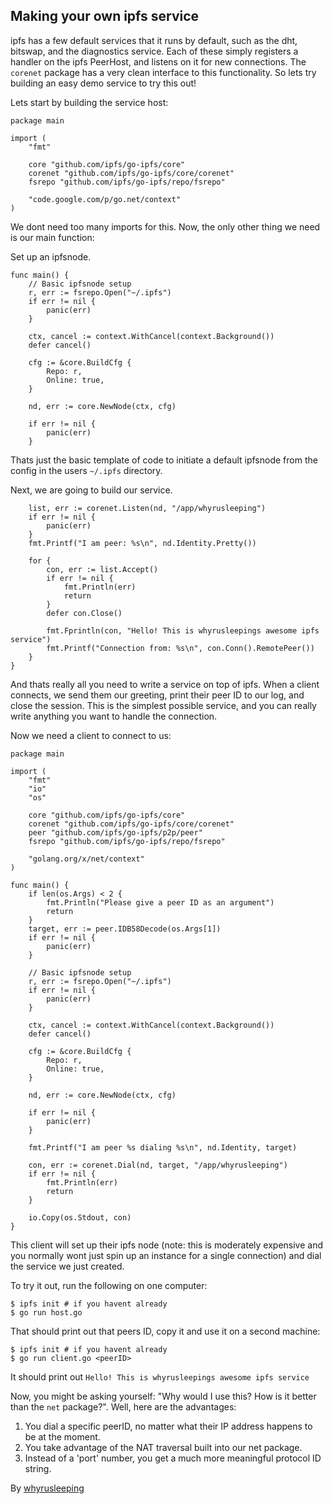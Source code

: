 ## Making your own ipfs service
ipfs has a few default services that it runs by default, such as the dht,
bitswap, and the diagnostics service. Each of these simply registers a
handler on the ipfs PeerHost, and listens on it for new connections.  The
`corenet` package has a very clean interface to this functionality. So lets
try building an easy demo service to try this out!

Lets start by building the service host:
```
package main

import (
    "fmt"

    core "github.com/ipfs/go-ipfs/core"
    corenet "github.com/ipfs/go-ipfs/core/corenet"
    fsrepo "github.com/ipfs/go-ipfs/repo/fsrepo"

    "code.google.com/p/go.net/context"
)
```

We dont need too many imports for this.
Now, the only other thing we need is our main function:

Set up an ipfsnode.

```
func main() {
    // Basic ipfsnode setup
    r, err := fsrepo.Open("~/.ipfs")
    if err != nil {
        panic(err)
    }

    ctx, cancel := context.WithCancel(context.Background())
    defer cancel()

    cfg := &core.BuildCfg {
        Repo: r,
        Online: true,
    }

    nd, err := core.NewNode(ctx, cfg)

    if err != nil {
        panic(err)
    }
```

Thats just the basic template of code to initiate a default ipfsnode from
the config in the users `~/.ipfs` directory.

Next, we are going to build our service.

```
    list, err := corenet.Listen(nd, "/app/whyrusleeping")
    if err != nil {
        panic(err)
    }
    fmt.Printf("I am peer: %s\n", nd.Identity.Pretty())

    for {
        con, err := list.Accept()
        if err != nil {
            fmt.Println(err)
            return
        }
        defer con.Close()

        fmt.Fprintln(con, "Hello! This is whyrusleepings awesome ipfs service")
        fmt.Printf("Connection from: %s\n", con.Conn().RemotePeer())
    }
}
```

And thats really all you need to write a service on top of ipfs. When a client
connects, we send them our greeting, print their peer ID to our log, and close
the session. This is the simplest possible service, and you can really write
anything you want to handle the connection.

Now we need a client to connect to us:

```
package main

import (
    "fmt"
    "io"
    "os"

    core "github.com/ipfs/go-ipfs/core"
    corenet "github.com/ipfs/go-ipfs/core/corenet"
    peer "github.com/ipfs/go-ipfs/p2p/peer"
    fsrepo "github.com/ipfs/go-ipfs/repo/fsrepo"

    "golang.org/x/net/context"
)

func main() {
    if len(os.Args) < 2 {
        fmt.Println("Please give a peer ID as an argument")
        return
    }
    target, err := peer.IDB58Decode(os.Args[1])
    if err != nil {
        panic(err)
    }

    // Basic ipfsnode setup
    r, err := fsrepo.Open("~/.ipfs")
    if err != nil {
        panic(err)
    }

    ctx, cancel := context.WithCancel(context.Background())
    defer cancel()

    cfg := &core.BuildCfg {
        Repo: r,
        Online: true,
    }

    nd, err := core.NewNode(ctx, cfg)

    if err != nil {
        panic(err)
    }

    fmt.Printf("I am peer %s dialing %s\n", nd.Identity, target)

    con, err := corenet.Dial(nd, target, "/app/whyrusleeping")
    if err != nil {
        fmt.Println(err)
        return
    }

    io.Copy(os.Stdout, con)
}
```

This client will set up their ipfs node (note: this is moderately expensive and
you normally wont just spin up an instance for a single connection) and dial the
service we just created.

To try it out, run the following on one computer:
```
$ ipfs init # if you havent already
$ go run host.go
```

That should print out that peers ID, copy it and use it on a second machine:
```
$ ipfs init # if you havent already
$ go run client.go <peerID>
```

It should print out `Hello! This is whyrusleepings awesome ipfs service`

Now, you might be asking yourself: "Why would I use this? How is it better than
the `net` package?". Well, here are the advantages:

1. You dial a specific peerID, no matter what their IP address happens to be at the moment.
2. You take advantage of the NAT traversal built into our net package.
3. Instead of a 'port' number, you get a much more meaningful protocol ID string.

By [whyrusleeping](http://github.com/whyrusleeping)
